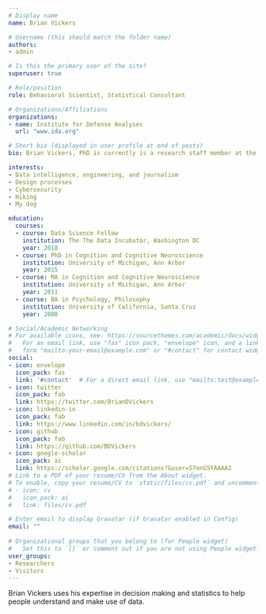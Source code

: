 ```yaml
---
# Display name
name: Brian Vickers

# Username (this should match the folder name)
authors:
- admin

# Is this the primary user of the site?
superuser: true

# Role/position
role: Behavioral Scientist, Statistical Consultant

# Organizations/Affiliations
organizations:
- name: Institute for Defense Analyses
  url: "www.ida.org"

# Short bio (displayed in user profile at end of posts)
bio: Brian Vickers, PhD is currently is a research staff member at the Institute for Defense Analyses where he advises on operations, statistical modeling, data communications, and evaluating system performance. He is a behavioral scientist by training, whose research focused on how people make decisions about their time, money, physical resources. 

interests:
- Data intelligence, engineering, and journalism
- Design processes
- Cybersecurity
- Hiking
- My dog

education:
  courses:
  - course: Data Science Fellow
    institution: The The Data Incubator, Washington DC
    year: 2018
  - course: PhD in Cognition and Cognitive Neuroscience
    institution: University of Michigan, Ann Arbor
    year: 2015
  - course: MA in Cognition and Cognitive Neuroscience
    institution: University of Michigan, Ann Arbor
    year: 2011
  - course: BA in Psychology, Philosophy
    institution: University of California, Santa Cruz
    year: 2008

# Social/Academic Networking
# For available icons, see: https://sourcethemes.com/academic/docs/widgets/#icons
#   For an email link, use "fas" icon pack, "envelope" icon, and a link in the
#   form "mailto:your-email@example.com" or "#contact" for contact widget.
social:
- icon: envelope
  icon_pack: fas
  link: '#contact'  # For a direct email link, use "mailto:test@example.org".
- icon: twitter
  icon_pack: fab
  link: https://twitter.com/BrianDVickers
- icon: linkedin-in
  icon_pack: fab
  link: https://www.linkedin.com/in/bdvickers/
- icon: github
  icon_pack: fab
  link: https://github.com/BDVickers
- icon: google-scholar
  icon_pack: ai
  link: https://scholar.google.com/citations?&user=57enG5YAAAAJ
# Link to a PDF of your resume/CV from the About widget.
# To enable, copy your resume/CV to `static/files/cv.pdf` and uncomment the lines below.  
# - icon: cv
#   icon_pack: ai
#   link: files/cv.pdf

# Enter email to display Gravatar (if Gravatar enabled in Config)
email: ""
  
# Organizational groups that you belong to (for People widget)
#   Set this to `[]` or comment out if you are not using People widget.  
user_groups:
- Researchers
- Visitors
---
```


Brian Vickers uses his expertise in decision making and statistics to help people understand and make use of data.


